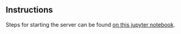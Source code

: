 ## Instructions

Steps for starting the server can be found [on this jupyter notebook][1].

[1]: https://colab.research.google.com/drive/1WJ7WBbJDYqI64YajwDf_sSTEXpdcjvQC#scrollTo=Hun5su7m7yam
